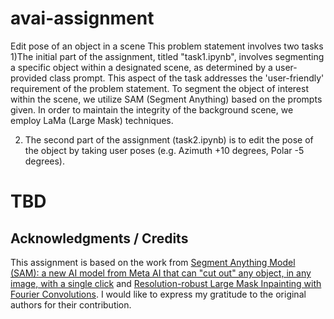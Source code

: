 # avai-assignment
Edit pose of an object in a scene
This problem statement involves two tasks 
1)The initial part of the assignment, titled "task1.ipynb", involves segmenting a specific object within a designated scene, as determined by a user-provided class prompt. This aspect of the task addresses the 'user-friendly' requirement of the problem statement. To segment the object of interest within the scene, we utilize SAM (Segment Anything) based on the prompts given. In order to maintain the integrity of the background scene, we employ LaMa (Large Mask) techniques.



2) The second part of the assignment (task2.ipynb) is to edit the pose of the object by taking user poses (e.g. Azimuth +10 degrees, Polar -5
degrees).
# TBD



## Acknowledgments / Credits  
  
This assignment is based on the work from [Segment Anything Model (SAM): a new AI model from Meta AI that can "cut out" any object, in any image, with a single click](https://github.com/facebookresearch/segment-anything) and [Resolution-robust Large Mask Inpainting with Fourier Convolutions](https://github.com/advimman/lama). I would like to express my gratitude to the original authors for their contribution.   
